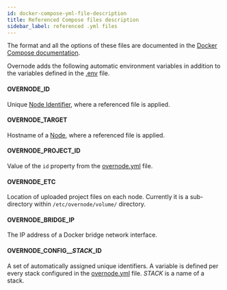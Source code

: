 ```yaml
---
id: docker-compose-yml-file-description
title: Referenced Compose files description
sidebar_label: referenced .yml files
---
```


The format and all the options of these files are documented in the [Docker Compose documentation](https://docs.docker.com/compose/compose-file/).

Overnode adds the following automatic environment variables in addition to the variables defined in the [.env](dotenv-file-description) file. 

#### OVERNODE_ID

Unique [Node Identifier](managing-cluster#concepts), where a referenced file is applied.

#### OVERNODE_TARGET

Hostname of a [Node](managing-cluster#concepts), where a referenced file is applied.

#### OVERNODE_PROJECT_ID

Value of the `id` property from the [overnode.yml](overnode-yml-file-description) file. 

#### OVERNODE_ETC

Location of uploaded project files on each node. Currently it is a sub-directory within `/etc/overnode/volume/` directory.

#### OVERNODE_BRIDGE_IP

The IP address of a Docker bridge network interface. 

#### OVERNODE_CONFIG__*STACK*_ID

A set of automatically assigned unique identifiers. A variable is defined per every stack configured in the [overnode.yml](overnode-yml-file-description) file. *STACK* is a name of a stack.
